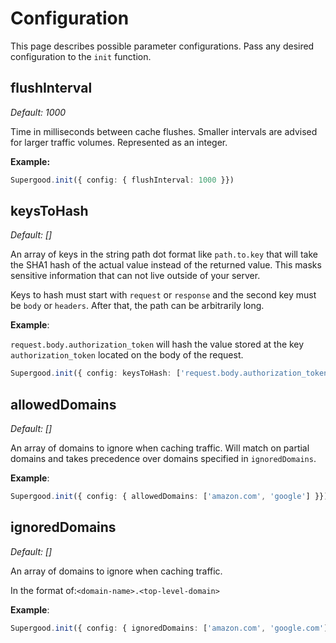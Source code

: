 # Configuration

This page describes possible parameter configurations. Pass any desired configuration to the `init` function.

## flushInterval

_Default:_ _1000_

Time in milliseconds between cache flushes. Smaller intervals are advised for larger traffic volumes. Represented as an integer.

**Example:**

```typescript
Supergood.init({ config: { flushInterval: 1000 }})
```

## keysToHash

_Default: \[]_&#x20;

An array of keys in the string path dot format like `path.to.key` that will take the SHA1 hash of the actual value instead of the returned value. This masks sensitive information that can not live outside of your server.

Keys to hash must start with `request` or `response` and the second key must be `body` or `headers`. After that, the path can be arbitrarily long.

**Example**:

`request.body.authorization_token` will hash the value stored at the key `authorization_token` located on the body of the request.

```typescript
Supergood.init({ config: keysToHash: ['request.body.authorization_token'] }})
```

## allowedDomains

_Default: \[]_

An array of domains to ignore when caching traffic. Will match on partial domains and takes precedence over domains specified in `ignoredDomains`.

**Example**:

```typescript
Supergood.init({ config: { allowedDomains: ['amazon.com', 'google'] }})
```

## ignoredDomains

_Default: \[]_

An array of domains to ignore when caching traffic.

In the format of:`<domain-name>.<top-level-domain>`

**Example**:

```typescript
Supergood.init({ config: { ignoredDomains: ['amazon.com', 'google.com'] }})
```

